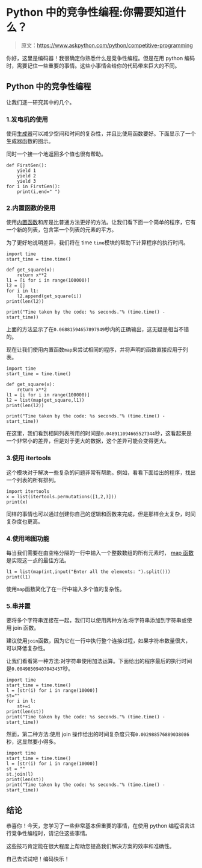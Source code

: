 # Python 中的竞争性编程:你需要知道什么？

> 原文：<https://www.askpython.com/python/competitive-programming>

你好，这里是编码器！我很确定你熟悉什么是竞争性编程。但是在用 python 编码时，需要记住一些重要的事情。这些小事情会给你的代码带来巨大的不同。

## Python 中的竞争性编程

让我们逐一研究其中的几个。

### 1.发电机的使用

使用[生成器](https://www.askpython.com/python/examples/generators-in-python)可以减少空间和时间的复杂性，并且比使用函数要好。下面显示了一个生成器函数的图示。

同时一个接一个地返回多个值也很有帮助。

```
def FirstGen():
    yield 1
    yield 2
    yield 3
for i in FirstGen():
    print(i,end=" ")

```

### 2.内置函数的使用

使用[内置函数](https://www.askpython.com/python/python-functions)和库是比普通方法更好的方法。让我们看下面一个简单的程序，它有一个新的列表，包含第一个列表的元素的平方。

为了更好地说明差异，我们将在 time `time`模块的帮助下计算程序的执行时间。

```
import time
start_time = time.time()

def get_square(x):
    return x**2
l1 = [i for i in range(100000)]
l2 = []
for i in l1:
    l2.append(get_square(i))
print(len(l2))

print("Time taken by the code: %s seconds."% (time.time() - start_time))

```

上面的方法显示了在`0.06881594657897949`秒内的正确输出，这无疑是相当不错的。

现在让我们使用内置函数`map`来尝试相同的程序，并将声明的函数直接应用于列表。

```
import time
start_time = time.time()

def get_square(x):
    return x**2
l1 = [i for i in range(100000)]
l2 = list(map(get_square,l1))
print(len(l2))

print("Time taken by the code: %s seconds."% (time.time() - start_time))

```

在这里，我们看到相同列表所用的时间是`0.048911094665527344`秒，这看起来是一个非常小的差异，但是对于更大的数据，这个差异可能会变得更大。

### 3.使用 itertools

这个模块对于解决一些复杂的问题非常有帮助。例如，看看下面给出的程序，找出一个列表的所有排列。

```
import itertools
x = list(itertools.permutations([1,2,3]))
print(x)

```

同样的事情也可以通过创建你自己的逻辑和函数来完成，但是那样会太复杂，时间复杂度也更高。

### 4.使用地图功能

每当我们需要在由空格分隔的一行中输入一个整数数组的所有元素时， [map 函数](https://www.askpython.com/python-modules/mmap-function)是实现这一点的最佳方法。

```
l1 = list(map(int,input("Enter all the elements: ").split()))
print(l1)

```

使用`map`函数简化了在一行中输入多个值的复杂性。

### 5.串并置

要将多个字符串连接在一起，我们可以使用两种方法:将字符串添加到字符串或使用 join 函数。

建议使用`join`函数，因为它在一行中执行整个连接过程，如果字符串数量很大，可以降低复杂性。

让我们看看第一种方法:对字符串使用加法运算。下面给出的程序最后的执行时间是`0.00498509407043457`秒。

```
import time
start_time = time.time()
l = [str(i) for i in range(10000)]
st=""
for i in l:
    st+=i
print(len(st))
print("Time taken by the code: %s seconds."% (time.time() - start_time))

```

然而，第二种方法:使用 join 操作给出的时间复杂度只有`0.002988576889038086`秒，这显然要小得多。

```
import time
start_time = time.time()
l = [str(i) for i in range(10000)]
st = ""
st.join(l)
print(len(st))
print("Time taken by the code: %s seconds."% (time.time() - start_time))

```

## 结论

恭喜你！今天，您学习了一些非常基本但重要的事情，在使用 python 编程语言进行竞争性编程时，请记住这些事情。

这些技巧肯定能在很大程度上帮助您提高我们解决方案的效率和准确性。

自己去试试吧！编码快乐！